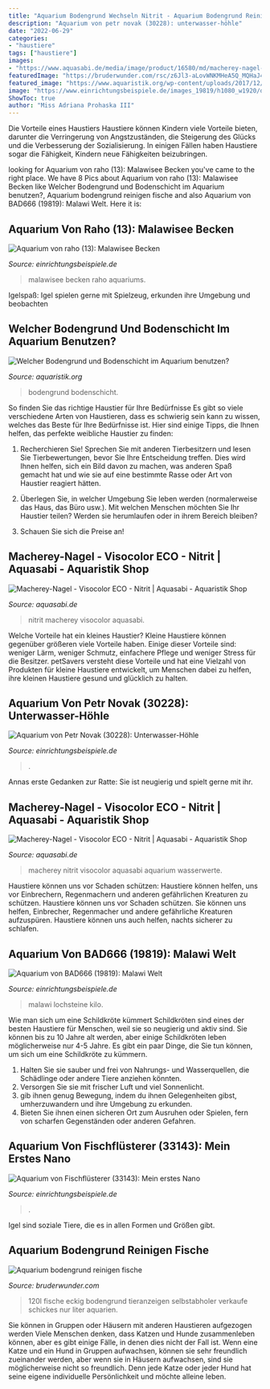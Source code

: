 ```yaml
---
title: "Aquarium Bodengrund Wechseln Nitrit - Aquarium Bodengrund Reinigen Fische"
description: "Aquarium von petr novak (30228): unterwasser-höhle"
date: "2022-06-29"
categories:
- "haustiere"
tags: ["haustiere"]
images:
- "https://www.aquasabi.de/media/image/product/16580/md/macherey-nagel-visocolor-eco-nitrit-test.jpg"
featuredImage: "https://bruderwunder.com/rsc/z6Jl3-aLovWNKMHeA5Q_MQHaJ4.jpg"
featured_image: "https://www.aquaristik.org/wp-content/uploads/2017/12/kies_1514298823-1024x682.jpg"
image: "https://www.einrichtungsbeispiele.de/images_19819/h1080_w1920/dekoration-im-aquarium-malawi-welt__6bc64cf7e6aedc1da9014bd7bb4f83e4.jpg"
ShowToc: true
author: "Miss Adriana Prohaska III"
---
```



Die Vorteile eines Haustiers
Haustiere können Kindern viele Vorteile bieten, darunter die Verringerung von Angstzuständen, die Steigerung des Glücks und die Verbesserung der Sozialisierung. In einigen Fällen haben Haustiere sogar die Fähigkeit, Kindern neue Fähigkeiten beizubringen.

	

		
looking for Aquarium von raho (13): Malawisee Becken you've came to the right place. We have 8 Pics about Aquarium von raho (13): Malawisee Becken like Welcher Bodengrund und Bodenschicht im Aquarium benutzen?, Aquarium bodengrund reinigen fische and also Aquarium von BAD666 (19819): Malawi Welt. Here it is:
		
    
## Aquarium Von Raho (13): Malawisee Becken

<img loading=lazy src="https://www.einrichtungsbeispiele.de/images_13/h1080_w1920/500-liter-malawisee-becken__bf33f9e50b89d29fed7d9046d4a0bcf0.jpg" onerror="this.onerror=null;this.src='https://tse1.mm.bing.net/th?id=OIP.if6huc0LoydQ3H3KOJHmCQHaEK&amp;pid=15.1';" alt="Aquarium von raho (13): Malawisee Becken">

_Source: einrichtungsbeispiele.de_

>malawisee becken raho aquariums. 

	

Igelspaß: Igel spielen gerne mit Spielzeug, erkunden ihre Umgebung und beobachten

    
## Welcher Bodengrund Und Bodenschicht Im Aquarium Benutzen?

<img loading=lazy src="https://www.aquaristik.org/wp-content/uploads/2017/12/kies_1514298823-1024x682.jpg" onerror="this.onerror=null;this.src='https://tse4.mm.bing.net/th?id=OIP.a0H0CmaBH6_GgkhotMfpQQHaE7&amp;pid=15.1';" alt="Welcher Bodengrund und Bodenschicht im Aquarium benutzen?">

_Source: aquaristik.org_

>bodengrund bodenschicht. 

	

So finden Sie das richtige Haustier für Ihre Bedürfnisse
Es gibt so viele verschiedene Arten von Haustieren, dass es schwierig sein kann zu wissen, welches das Beste für Ihre Bedürfnisse ist. Hier sind einige Tipps, die Ihnen helfen, das perfekte weibliche Haustier zu finden:
1. Recherchieren Sie! Sprechen Sie mit anderen Tierbesitzern und lesen Sie Tierbewertungen, bevor Sie Ihre Entscheidung treffen. Dies wird Ihnen helfen, sich ein Bild davon zu machen, was anderen Spaß gemacht hat und wie sie auf eine bestimmte Rasse oder Art von Haustier reagiert hätten.

2. Überlegen Sie, in welcher Umgebung Sie leben werden (normalerweise das Haus, das Büro usw.). Mit welchen Menschen möchten Sie Ihr Haustier teilen? Werden sie herumlaufen oder in ihrem Bereich bleiben?

3. Schauen Sie sich die Preise an!

    
## Macherey-Nagel - Visocolor ECO - Nitrit | Aquasabi - Aquaristik Shop

<img loading=lazy src="https://www.aquasabi.de/media/image/product/16581/lg/macherey-nagel-visocolor-eco-nitrit-nachfuellpackung.jpg" onerror="this.onerror=null;this.src='https://tse1.mm.bing.net/th?id=OIP.ZvfUze6IIZyfSJlgn9cOtgHaHa&amp;pid=15.1';" alt="Macherey-Nagel - Visocolor ECO - Nitrit | Aquasabi - Aquaristik Shop">

_Source: aquasabi.de_

>nitrit macherey visocolor aquasabi. 

	

Welche Vorteile hat ein kleines Haustier?
Kleine Haustiere können gegenüber größeren viele Vorteile haben. Einige dieser Vorteile sind: weniger Lärm, weniger Schmutz, einfachere Pflege und weniger Stress für die Besitzer. petSavers versteht diese Vorteile und hat eine Vielzahl von Produkten für kleine Haustiere entwickelt, um Menschen dabei zu helfen, ihre kleinen Haustiere gesund und glücklich zu halten.

    
## Aquarium Von Petr Novak (30228): Unterwasser-Höhle

<img loading=lazy src="https://www.einrichtungsbeispiele.de/images_30228/h1080_w1920/aquarium-unterwasser-hoehle__7d40fb51a0644898de58bbc61c1d97db.jpg" onerror="this.onerror=null;this.src='https://tse1.mm.bing.net/th?id=OIP.bHui_8GoivV41Lq4a6JUzgHaE8&amp;pid=15.1';" alt="Aquarium von Petr Novak (30228): Unterwasser-Höhle">

_Source: einrichtungsbeispiele.de_

>. 

	

Annas erste Gedanken zur Ratte: Sie ist neugierig und spielt gerne mit ihr.

    
## Macherey-Nagel - Visocolor ECO - Nitrit | Aquasabi - Aquaristik Shop

<img loading=lazy src="https://www.aquasabi.de/media/image/product/16580/md/macherey-nagel-visocolor-eco-nitrit-test.jpg" onerror="this.onerror=null;this.src='https://tse2.mm.bing.net/th?id=OIP.HDGSMJWvQ6sfcHgaMQyzBwHaHa&amp;pid=15.1';" alt="Macherey-Nagel - Visocolor ECO - Nitrit | Aquasabi - Aquaristik Shop">

_Source: aquasabi.de_

>macherey nitrit visocolor aquasabi aquarium wasserwerte. 

	

Haustiere können uns vor Schaden schützen: Haustiere können helfen, uns vor Einbrechern, Regenmachern und anderen gefährlichen Kreaturen zu schützen.
Haustiere können uns vor Schaden schützen. Sie können uns helfen, Einbrecher, Regenmacher und andere gefährliche Kreaturen aufzuspüren. Haustiere können uns auch helfen, nachts sicherer zu schlafen.

    
## Aquarium Von BAD666 (19819): Malawi Welt

<img loading=lazy src="https://www.einrichtungsbeispiele.de/images_19819/h1080_w1920/dekoration-im-aquarium-malawi-welt__6bc64cf7e6aedc1da9014bd7bb4f83e4.jpg" onerror="this.onerror=null;this.src='https://tse2.mm.bing.net/th?id=OIP.V1n6FZgMG7hyLJ5FbCyrlQHaJ7&amp;pid=15.1';" alt="Aquarium von BAD666 (19819): Malawi Welt">

_Source: einrichtungsbeispiele.de_

>malawi lochsteine kilo. 

	

Wie man sich um eine Schildkröte kümmert
Schildkröten sind eines der besten Haustiere für Menschen, weil sie so neugierig und aktiv sind. Sie können bis zu 10 Jahre alt werden, aber einige Schildkröten leben möglicherweise nur 4-5 Jahre. Es gibt ein paar Dinge, die Sie tun können, um sich um eine Schildkröte zu kümmern.
1) Halten Sie sie sauber und frei von Nahrungs- und Wasserquellen, die Schädlinge oder andere Tiere anziehen könnten.
2) Versorgen Sie sie mit frischer Luft und viel Sonnenlicht.
3) gib ihnen genug Bewegung, indem du ihnen Gelegenheiten gibst, umherzuwandern und ihre Umgebung zu erkunden.
4) Bieten Sie ihnen einen sicheren Ort zum Ausruhen oder Spielen, fern von scharfen Gegenständen oder anderen Gefahren.

    
## Aquarium Von Fischflüsterer (33143): Mein Erstes Nano

<img loading=lazy src="https://www.einrichtungsbeispiele.de/images_33143/h1080_w1920/pflanzen-im-aquarium-mein-erstes-nano__4d8d12d9efd4a39944cd13436d90b134.jpg" onerror="this.onerror=null;this.src='https://tse3.mm.bing.net/th?id=OIP.4WnBTnNrjuYYcFAy1cilLwHaFj&amp;pid=15.1';" alt="Aquarium von Fischflüsterer (33143): Mein erstes Nano">

_Source: einrichtungsbeispiele.de_

>. 

	

Igel sind soziale Tiere, die es in allen Formen und Größen gibt.

    
## Aquarium Bodengrund Reinigen Fische

<img loading=lazy src="https://bruderwunder.com/rsc/z6Jl3-aLovWNKMHeA5Q_MQHaJ4.jpg" onerror="this.onerror=null;this.src='https://tse2.mm.bing.net/th?id=OIP.50rci0zDPUfCTClExUOH1AAAAA&amp;pid=15.1';" alt="Aquarium bodengrund reinigen fische">

_Source: bruderwunder.com_

>120l fische eckig bodengrund tieranzeigen selbstabholer verkaufe schickes nur liter aquarien. 

	

Sie können in Gruppen oder Häusern mit anderen Haustieren aufgezogen werden
Viele Menschen denken, dass Katzen und Hunde zusammenleben können, aber es gibt einige Fälle, in denen dies nicht der Fall ist. Wenn eine Katze und ein Hund in Gruppen aufwachsen, können sie sehr freundlich zueinander werden, aber wenn sie in Häusern aufwachsen, sind sie möglicherweise nicht so freundlich. Denn jede Katze oder jeder Hund hat seine eigene individuelle Persönlichkeit und möchte alleine leben.

